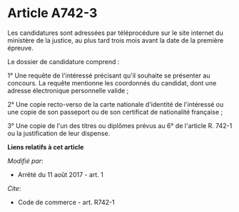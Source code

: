 # Article A742-3

Les candidatures sont adressées par téléprocédure sur le site internet du ministère de la justice, au plus tard trois mois
avant la date de la première épreuve.

Le dossier de candidature comprend :

1° Une requête de l'intéressé précisant qu'il souhaite se présenter au concours. La requête mentionne les coordonnés du
candidat, dont une adresse électronique personnelle valide ;

2° Une copie recto-verso de la carte nationale d'identité de l'intéressé ou une copie de son passeport ou de son certificat
de nationalité française ;

3° Une copie de l'un des titres ou diplômes prévus au 6° de l'article R. 742-1 ou la justification de leur dispense.

**Liens relatifs à cet article**

_Modifié par_:

  - Arrêté du 11 août 2017 - art. 1

_Cite_:

  - Code de commerce - art. R742-1
